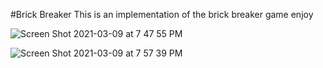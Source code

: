 
#Brick Breaker
This is an implementation of the brick breaker game
enjoy

![Screen Shot 2021-03-09 at 7 47 55 PM](https://user-images.githubusercontent.com/60411117/110507058-ba4cfe80-8110-11eb-9c36-e7a59b83ba99.png)



![Screen Shot 2021-03-09 at 7 57 39 PM](https://user-images.githubusercontent.com/60411117/110508174-cbe2d600-8111-11eb-880a-3d46e0e1ee14.png)
